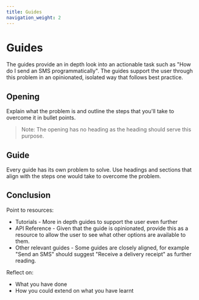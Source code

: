 ```yaml
---
title: Guides
navigation_weight: 2
---
```


# Guides

The guides provide an in depth look into an actionable task such as "How do I send an SMS programmatically". The guides support the user through this problem in an opinionated, isolated way that follows best practice.

## Opening

Explain what the problem is and outline the steps that you'll take to overcome it in bullet points.

> Note: The opening has no heading as the heading should serve this purpose.

## Guide

Every guide has its own problem to solve. Use headings and sections that align with the steps one would take to overcome the problem.

## Conclusion

Point to resources:

* Tutorials - More in depth guides to support the user even further
* API Reference - Given that the guide is opinionated, provide this as a resource to allow the user to see what other options are available to them.
* Other relevant guides - Some guides are closely aligned, for example "Send an SMS" should suggest "Receive a delivery receipt" as further reading.

Reflect on:

* What you have done
* How you could extend on what you have learnt
